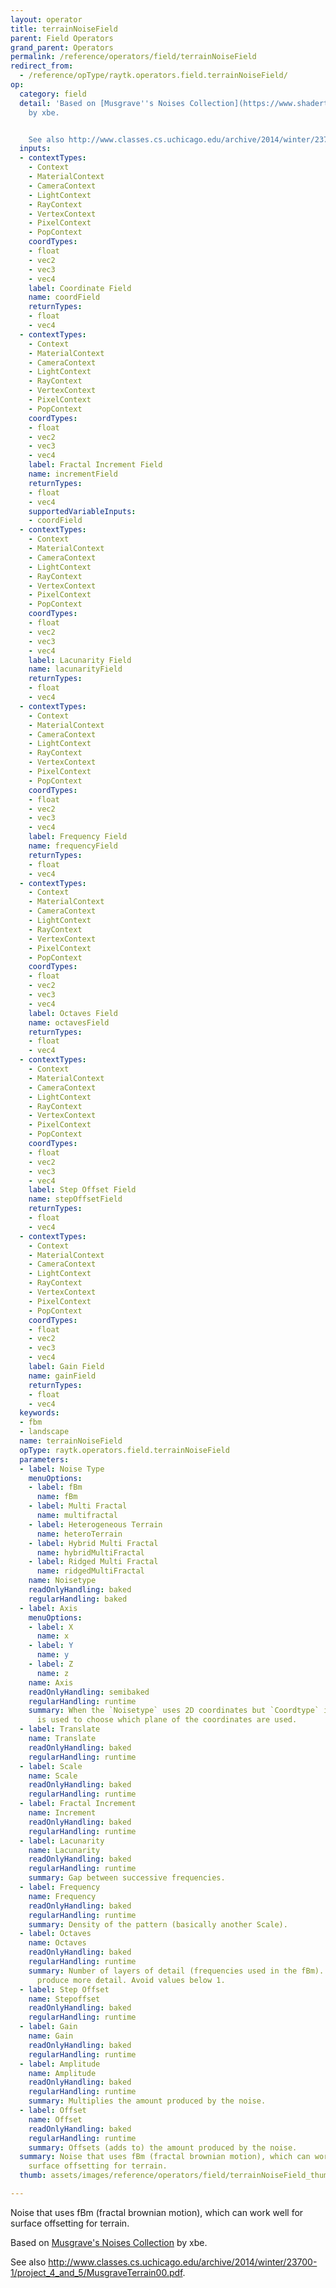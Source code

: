```yaml
---
layout: operator
title: terrainNoiseField
parent: Field Operators
grand_parent: Operators
permalink: /reference/operators/field/terrainNoiseField
redirect_from:
  - /reference/opType/raytk.operators.field.terrainNoiseField/
op:
  category: field
  detail: 'Based on [Musgrave''s Noises Collection](https://www.shadertoy.com/view/4sXXW2)
    by xbe.


    See also http://www.classes.cs.uchicago.edu/archive/2014/winter/23700-1/project_4_and_5/MusgraveTerrain00.pdf.'
  inputs:
  - contextTypes:
    - Context
    - MaterialContext
    - CameraContext
    - LightContext
    - RayContext
    - VertexContext
    - PixelContext
    - PopContext
    coordTypes:
    - float
    - vec2
    - vec3
    - vec4
    label: Coordinate Field
    name: coordField
    returnTypes:
    - float
    - vec4
  - contextTypes:
    - Context
    - MaterialContext
    - CameraContext
    - LightContext
    - RayContext
    - VertexContext
    - PixelContext
    - PopContext
    coordTypes:
    - float
    - vec2
    - vec3
    - vec4
    label: Fractal Increment Field
    name: incrementField
    returnTypes:
    - float
    - vec4
    supportedVariableInputs:
    - coordField
  - contextTypes:
    - Context
    - MaterialContext
    - CameraContext
    - LightContext
    - RayContext
    - VertexContext
    - PixelContext
    - PopContext
    coordTypes:
    - float
    - vec2
    - vec3
    - vec4
    label: Lacunarity Field
    name: lacunarityField
    returnTypes:
    - float
    - vec4
  - contextTypes:
    - Context
    - MaterialContext
    - CameraContext
    - LightContext
    - RayContext
    - VertexContext
    - PixelContext
    - PopContext
    coordTypes:
    - float
    - vec2
    - vec3
    - vec4
    label: Frequency Field
    name: frequencyField
    returnTypes:
    - float
    - vec4
  - contextTypes:
    - Context
    - MaterialContext
    - CameraContext
    - LightContext
    - RayContext
    - VertexContext
    - PixelContext
    - PopContext
    coordTypes:
    - float
    - vec2
    - vec3
    - vec4
    label: Octaves Field
    name: octavesField
    returnTypes:
    - float
    - vec4
  - contextTypes:
    - Context
    - MaterialContext
    - CameraContext
    - LightContext
    - RayContext
    - VertexContext
    - PixelContext
    - PopContext
    coordTypes:
    - float
    - vec2
    - vec3
    - vec4
    label: Step Offset Field
    name: stepOffsetField
    returnTypes:
    - float
    - vec4
  - contextTypes:
    - Context
    - MaterialContext
    - CameraContext
    - LightContext
    - RayContext
    - VertexContext
    - PixelContext
    - PopContext
    coordTypes:
    - float
    - vec2
    - vec3
    - vec4
    label: Gain Field
    name: gainField
    returnTypes:
    - float
    - vec4
  keywords:
  - fbm
  - landscape
  name: terrainNoiseField
  opType: raytk.operators.field.terrainNoiseField
  parameters:
  - label: Noise Type
    menuOptions:
    - label: fBm
      name: fBm
    - label: Multi Fractal
      name: multifractal
    - label: Heterogeneous Terrain
      name: heteroTerrain
    - label: Hybrid Multi Fractal
      name: hybridMultiFractal
    - label: Ridged Multi Fractal
      name: ridgedMultiFractal
    name: Noisetype
    readOnlyHandling: baked
    regularHandling: baked
  - label: Axis
    menuOptions:
    - label: X
      name: x
    - label: Y
      name: y
    - label: Z
      name: z
    name: Axis
    readOnlyHandling: semibaked
    regularHandling: runtime
    summary: When the `Noisetype` uses 2D coordinates but `Coordtype` is 3D, this
      is used to choose which plane of the coordinates are used.
  - label: Translate
    name: Translate
    readOnlyHandling: baked
    regularHandling: runtime
  - label: Scale
    name: Scale
    readOnlyHandling: baked
    regularHandling: runtime
  - label: Fractal Increment
    name: Increment
    readOnlyHandling: baked
    regularHandling: runtime
  - label: Lacunarity
    name: Lacunarity
    readOnlyHandling: baked
    regularHandling: runtime
    summary: Gap between successive frequencies.
  - label: Frequency
    name: Frequency
    readOnlyHandling: baked
    regularHandling: runtime
    summary: Density of the pattern (basically another Scale).
  - label: Octaves
    name: Octaves
    readOnlyHandling: baked
    regularHandling: runtime
    summary: Number of layers of detail (frequencies used in the fBm). Larger values
      produce more detail. Avoid values below 1.
  - label: Step Offset
    name: Stepoffset
    readOnlyHandling: baked
    regularHandling: runtime
  - label: Gain
    name: Gain
    readOnlyHandling: baked
    regularHandling: runtime
  - label: Amplitude
    name: Amplitude
    readOnlyHandling: baked
    regularHandling: runtime
    summary: Multiplies the amount produced by the noise.
  - label: Offset
    name: Offset
    readOnlyHandling: baked
    regularHandling: runtime
    summary: Offsets (adds to) the amount produced by the noise.
  summary: Noise that uses fBm (fractal brownian motion), which can work well for
    surface offsetting for terrain.
  thumb: assets/images/reference/operators/field/terrainNoiseField_thumb.png

---
```



Noise that uses fBm (fractal brownian motion), which can work well for surface offsetting for terrain.

Based on [Musgrave's Noises Collection](https://www.shadertoy.com/view/4sXXW2) by xbe.

See also http://www.classes.cs.uchicago.edu/archive/2014/winter/23700-1/project_4_and_5/MusgraveTerrain00.pdf.